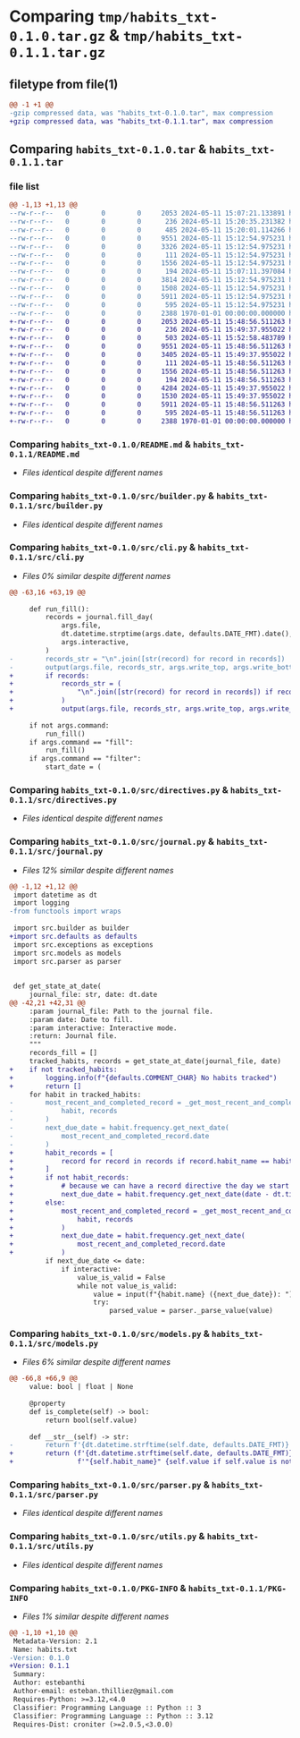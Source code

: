 # Comparing `tmp/habits_txt-0.1.0.tar.gz` & `tmp/habits_txt-0.1.1.tar.gz`

## filetype from file(1)

```diff
@@ -1 +1 @@
-gzip compressed data, was "habits_txt-0.1.0.tar", max compression
+gzip compressed data, was "habits_txt-0.1.1.tar", max compression
```

## Comparing `habits_txt-0.1.0.tar` & `habits_txt-0.1.1.tar`

### file list

```diff
@@ -1,13 +1,13 @@
--rw-r--r--   0        0        0     2053 2024-05-11 15:07:21.133891 habits_txt-0.1.0/README.md
--rw-r--r--   0        0        0      236 2024-05-11 15:20:35.231382 habits_txt-0.1.0/main.py
--rw-r--r--   0        0        0      485 2024-05-11 15:20:01.114266 habits_txt-0.1.0/pyproject.toml
--rw-r--r--   0        0        0     9551 2024-05-11 15:12:54.975231 habits_txt-0.1.0/src/builder.py
--rw-r--r--   0        0        0     3326 2024-05-11 15:12:54.975231 habits_txt-0.1.0/src/cli.py
--rw-r--r--   0        0        0      111 2024-05-11 15:12:54.975231 habits_txt-0.1.0/src/defaults.py
--rw-r--r--   0        0        0     1556 2024-05-11 15:12:54.975231 habits_txt-0.1.0/src/directives.py
--rw-r--r--   0        0        0      194 2024-05-11 15:07:11.397084 habits_txt-0.1.0/src/exceptions.py
--rw-r--r--   0        0        0     3814 2024-05-11 15:12:54.975231 habits_txt-0.1.0/src/journal.py
--rw-r--r--   0        0        0     1508 2024-05-11 15:12:54.975231 habits_txt-0.1.0/src/models.py
--rw-r--r--   0        0        0     5911 2024-05-11 15:12:54.975231 habits_txt-0.1.0/src/parser.py
--rw-r--r--   0        0        0      595 2024-05-11 15:12:54.975231 habits_txt-0.1.0/src/utils.py
--rw-r--r--   0        0        0     2388 1970-01-01 00:00:00.000000 habits_txt-0.1.0/PKG-INFO
+-rw-r--r--   0        0        0     2053 2024-05-11 15:48:56.511263 habits_txt-0.1.1/README.md
+-rw-r--r--   0        0        0      236 2024-05-11 15:49:37.955022 habits_txt-0.1.1/main.py
+-rw-r--r--   0        0        0      503 2024-05-11 15:52:58.483789 habits_txt-0.1.1/pyproject.toml
+-rw-r--r--   0        0        0     9551 2024-05-11 15:48:56.511263 habits_txt-0.1.1/src/builder.py
+-rw-r--r--   0        0        0     3405 2024-05-11 15:49:37.955022 habits_txt-0.1.1/src/cli.py
+-rw-r--r--   0        0        0      111 2024-05-11 15:48:56.511263 habits_txt-0.1.1/src/defaults.py
+-rw-r--r--   0        0        0     1556 2024-05-11 15:48:56.511263 habits_txt-0.1.1/src/directives.py
+-rw-r--r--   0        0        0      194 2024-05-11 15:48:56.511263 habits_txt-0.1.1/src/exceptions.py
+-rw-r--r--   0        0        0     4284 2024-05-11 15:49:37.955022 habits_txt-0.1.1/src/journal.py
+-rw-r--r--   0        0        0     1530 2024-05-11 15:49:37.955022 habits_txt-0.1.1/src/models.py
+-rw-r--r--   0        0        0     5911 2024-05-11 15:48:56.511263 habits_txt-0.1.1/src/parser.py
+-rw-r--r--   0        0        0      595 2024-05-11 15:48:56.511263 habits_txt-0.1.1/src/utils.py
+-rw-r--r--   0        0        0     2388 1970-01-01 00:00:00.000000 habits_txt-0.1.1/PKG-INFO
```

### Comparing `habits_txt-0.1.0/README.md` & `habits_txt-0.1.1/README.md`

 * *Files identical despite different names*

### Comparing `habits_txt-0.1.0/src/builder.py` & `habits_txt-0.1.1/src/builder.py`

 * *Files identical despite different names*

### Comparing `habits_txt-0.1.0/src/cli.py` & `habits_txt-0.1.1/src/cli.py`

 * *Files 0% similar despite different names*

```diff
@@ -63,16 +63,19 @@
 
     def run_fill():
         records = journal.fill_day(
             args.file,
             dt.datetime.strptime(args.date, defaults.DATE_FMT).date(),
             args.interactive,
         )
-        records_str = "\n".join([str(record) for record in records])
-        output(args.file, records_str, args.write_top, args.write_bottom)
+        if records:
+            records_str = (
+                "\n".join([str(record) for record in records]) if records else ""
+            )
+            output(args.file, records_str, args.write_top, args.write_bottom)
 
     if not args.command:
         run_fill()
     if args.command == "fill":
         run_fill()
     if args.command == "filter":
         start_date = (
```

### Comparing `habits_txt-0.1.0/src/directives.py` & `habits_txt-0.1.1/src/directives.py`

 * *Files identical despite different names*

### Comparing `habits_txt-0.1.0/src/journal.py` & `habits_txt-0.1.1/src/journal.py`

 * *Files 12% similar despite different names*

```diff
@@ -1,12 +1,12 @@
 import datetime as dt
 import logging
-from functools import wraps
 
 import src.builder as builder
+import src.defaults as defaults
 import src.exceptions as exceptions
 import src.models as models
 import src.parser as parser
 
 
 def get_state_at_date(
     journal_file: str, date: dt.date
@@ -42,21 +42,31 @@
     :param journal_file: Path to the journal file.
     :param date: Date to fill.
     :param interactive: Interactive mode.
     :return: Journal file.
     """
     records_fill = []
     tracked_habits, records = get_state_at_date(journal_file, date)
+    if not tracked_habits:
+        logging.info(f"{defaults.COMMENT_CHAR} No habits tracked")
+        return []
     for habit in tracked_habits:
-        most_recent_and_completed_record = _get_most_recent_and_completed_record(
-            habit, records
-        )
-        next_due_date = habit.frequency.get_next_date(
-            most_recent_and_completed_record.date
-        )
+        habit_records = [
+            record for record in records if record.habit_name == habit.name
+        ]
+        if not habit_records:
+            # because we can have a record directive the day we start to track a habit
+            next_due_date = habit.frequency.get_next_date(date - dt.timedelta(days=1))
+        else:
+            most_recent_and_completed_record = _get_most_recent_and_completed_record(
+                habit, records
+            )
+            next_due_date = habit.frequency.get_next_date(
+                most_recent_and_completed_record.date
+            )
         if next_due_date <= date:
             if interactive:
                 value_is_valid = False
                 while not value_is_valid:
                     value = input(f"{habit.name} ({next_due_date}): ")
                     try:
                         parsed_value = parser._parse_value(value)
```

### Comparing `habits_txt-0.1.0/src/models.py` & `habits_txt-0.1.1/src/models.py`

 * *Files 6% similar despite different names*

```diff
@@ -66,8 +66,9 @@
     value: bool | float | None
 
     @property
     def is_complete(self) -> bool:
         return bool(self.value)
 
     def __str__(self) -> str:
-        return f'{dt.datetime.strftime(self.date, defaults.DATE_FMT)} "{self.habit_name}" {self.value if self.value is not None else ""}'
+        return (f'{dt.datetime.strftime(self.date, defaults.DATE_FMT)} '
+                f'"{self.habit_name}" {self.value if self.value is not None else ""}')
```

### Comparing `habits_txt-0.1.0/src/parser.py` & `habits_txt-0.1.1/src/parser.py`

 * *Files identical despite different names*

### Comparing `habits_txt-0.1.0/src/utils.py` & `habits_txt-0.1.1/src/utils.py`

 * *Files identical despite different names*

### Comparing `habits_txt-0.1.0/PKG-INFO` & `habits_txt-0.1.1/PKG-INFO`

 * *Files 1% similar despite different names*

```diff
@@ -1,10 +1,10 @@
 Metadata-Version: 2.1
 Name: habits.txt
-Version: 0.1.0
+Version: 0.1.1
 Summary: 
 Author: estebanthi
 Author-email: esteban.thilliez@gmail.com
 Requires-Python: >=3.12,<4.0
 Classifier: Programming Language :: Python :: 3
 Classifier: Programming Language :: Python :: 3.12
 Requires-Dist: croniter (>=2.0.5,<3.0.0)
```

